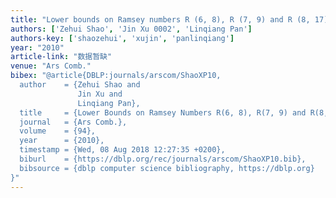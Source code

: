 ```yaml
---
title: "Lower bounds on Ramsey numbers R (6, 8), R (7, 9) and R (8, 17)"
authors: ['Zehui Shao', 'Jin Xu 0002', 'Linqiang Pan']
authors-key: ['shaozehui', 'xujin', 'panlinqiang']
year: "2010"
article-link: "数据暂缺"
venue: "Ars Comb."
bibex: "@article{DBLP:journals/arscom/ShaoXP10,
  author    = {Zehui Shao and
               Jin Xu and
               Linqiang Pan},
  title     = {Lower Bounds on Ramsey Numbers R(6, 8), R(7, 9) and R(8, 17)},
  journal   = {Ars Comb.},
  volume    = {94},
  year      = {2010},
  timestamp = {Wed, 08 Aug 2018 12:27:35 +0200},
  biburl    = {https://dblp.org/rec/journals/arscom/ShaoXP10.bib},
  bibsource = {dblp computer science bibliography, https://dblp.org}
}"
---
```

